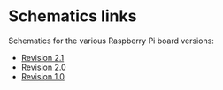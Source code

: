 # Schematics links

Schematics for the various Raspberry Pi board versions:

* [Revision 2.1](Raspberry-Pi-Rev-2.1-Model-AB-Schematics.pdf)
* [Revision 2.0](Raspberry-Pi-Rev-2.0-Model-AB-Schematics.pdf)
* [Revision 1.0](Raspberry-Pi-Rev-1.0-Model-AB-Schematics.pdf)
